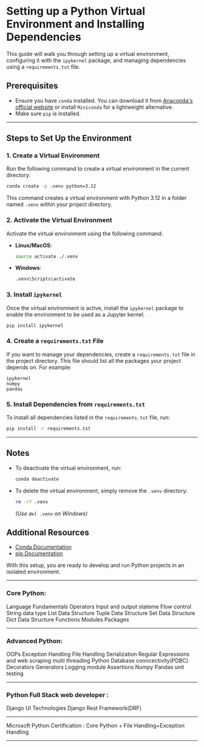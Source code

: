 # Setting up a Python Virtual Environment and Installing Dependencies

This guide will walk you through setting up a virtual environment, configuring it with the `ipykernel` package, and managing dependencies using a `requirements.txt` file.

## Prerequisites
- Ensure you have `conda` installed. You can download it from [Anaconda's official website](https://www.anaconda.com/products/distribution) or install `Miniconda` for a lightweight alternative.
- Make sure `pip` is installed.

---

## Steps to Set Up the Environment

### 1. Create a Virtual Environment
Run the following command to create a virtual environment in the current directory:
```bash
conda create -p .venv python=3.12
```
This command creates a virtual environment with Python 3.12 in a folder named `.venv` within your project directory.

### 2. Activate the Virtual Environment
Activate the virtual environment using the following command:

- **Linux/MacOS**:
  ```bash
  source activate ./.venv
  ```
- **Windows**:
  ```bash
  .venv\Scripts\activate
  ```

### 3. Install `ipykernel`
Once the virtual environment is active, install the `ipykernel` package to enable the environment to be used as a Jupyter kernel:
```bash
pip install ipykernel
```

### 4. Create a `requirements.txt` File
If you want to manage your dependencies, create a `requirements.txt` file in the project directory. This file should list all the packages your project depends on. For example:
```
ipykernel
numpy
pandas
```

### 5. Install Dependencies from `requirements.txt`
To install all dependencies listed in the `requirements.txt` file, run:
```bash
pip install -r requirements.txt
```

---

## Notes
- To deactivate the virtual environment, run:
  ```bash
  conda deactivate
  ```
- To delete the virtual environment, simply remove the `.venv` directory:
  ```bash
  rm -rf .venv
  ```
  *(Use `del .venv` on Windows)*

## Additional Resources
- [Conda Documentation](https://docs.conda.io/en/latest/)
- [pip Documentation](https://pip.pypa.io/en/stable/)

With this setup, you are ready to develop and run Python projects in an isolated environment.

---

### Core Python:
Language Fundamentals
Operators
Input and output stateme
Flow control
String data type
List Data Structure
Tuple Data Structure
Set Data Structure
Dict Data Structure
Functions
Modules
Packages

---

### Advanced Python:
OOPs
Exception Handling
File Handling
Serialization
Regular Expressions and web scraping
multi threading
Python Database conncectivity(PDBC)
Decorators
Generators
Logging module
Assertions
Numpy
Pandas
unit testing

---
### Python Full Stack web developer :
Django
UI Technologies
Django Rest Framework(DRF)

---
Microsoft Python Certification :
Core Python + File Handling+Exception Handling

---

